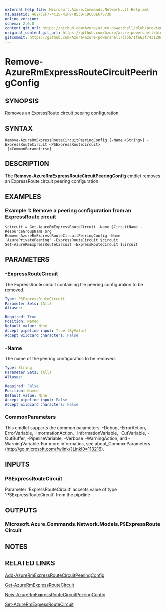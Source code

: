 ```yaml
---
external help file: Microsoft.Azure.Commands.Network.dll-Help.xml
ms.assetid: 462F3EF7-4C15-41F8-853D-CDCC8E67673D
online version:
schema: 2.0.0
content_git_url: https://github.com/Azure/azure-powershell/blob/preview/src/ResourceManager/Network/Commands.Network/help/Remove-AzureRmExpressRouteCircuitPeeringConfig.md
original_content_git_url: https://github.com/Azure/azure-powershell/blob/preview/src/ResourceManager/Network/Commands.Network/help/Remove-AzureRmExpressRouteCircuitPeeringConfig.md
gitcommit: https://github.com/Azure/azure-powershell/blob/1fa63f743120d7a7cd6cbb28ee43cd0f4c654af9
---
```


# Remove-AzureRmExpressRouteCircuitPeeringConfig

## SYNOPSIS
Removes an ExpressRoute circuit peering configuration.

## SYNTAX

```
Remove-AzureRmExpressRouteCircuitPeeringConfig [-Name <String>] -ExpressRouteCircuit <PSExpressRouteCircuit>
 [<CommonParameters>]
```

## DESCRIPTION
The **Remove-AzureRmExpressRouteCircuitPeeringConfig** cmdlet removes an ExpressRoute circuit
peering configuration.

## EXAMPLES

### Example 1: Remove a peering configuration from an ExpressRoute circuit
```
$circuit = Get-AzureRmExpressRouteCircuit -Name $CircuitName -ResourceGroupName $rg
Remove-AzureRmExpressRouteCircuitPeeringConfig -Name 'AzurePrivatePeering' -ExpressRouteCircuit $circuit
Set-AzureRmExpressRouteCircuit -ExpressRouteCircuit $circuit
```

## PARAMETERS

### -ExpressRouteCircuit
The ExpressRoute circuit containing the peering configuration to be removed.

```yaml
Type: PSExpressRouteCircuit
Parameter Sets: (All)
Aliases: 

Required: True
Position: Named
Default value: None
Accept pipeline input: True (ByValue)
Accept wildcard characters: False
```

### -Name
The name of the peering configuration to be removed.

```yaml
Type: String
Parameter Sets: (All)
Aliases: 

Required: False
Position: Named
Default value: None
Accept pipeline input: False
Accept wildcard characters: False
```

### CommonParameters
This cmdlet supports the common parameters: -Debug, -ErrorAction, -ErrorVariable, -InformationAction, -InformationVariable, -OutVariable, -OutBuffer, -PipelineVariable, -Verbose, -WarningAction, and -WarningVariable. For more information, see about_CommonParameters (http://go.microsoft.com/fwlink/?LinkID=113216).

## INPUTS

### PSExpressRouteCircuit

Parameter 'ExpressRouteCircuit' accepts value of type 'PSExpressRouteCircuit' from the pipeline

## OUTPUTS

### Microsoft.Azure.Commands.Network.Models.PSExpressRouteCircuit

## NOTES

## RELATED LINKS

[Add-AzureRmExpressRouteCircuitPeeringConfig](Add-AzureRmExpressRouteCircuitPeeringConfig.md)

[Get-AzureRmExpressRouteCircuit](Get-AzureRmExpressRouteCircuit.md)

[New-AzureRmExpressRouteCircuitPeeringConfig](New-AzureRmExpressRouteCircuitPeeringConfig.md)

[Set-AzureRmExpressRouteCircuit](Set-AzureRmExpressRouteCircuit.md)
